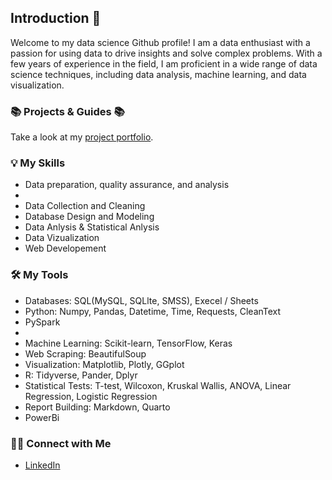 ## Introduction 👋

Welcome to my data science Github profile! I am a data enthusiast with a passion for using data to drive insights and solve complex problems. With a few years of experience in the field, I am proficient in a wide range of data science techniques, including data analysis, machine learning, and data visualization.

### 📚 Projects & Guides 📚
Take a look at my <a href="https://github.com/tybinning/Protfolio-Guide"> project portfolio</a>. 

### 💡 My Skills
<ul>
  <li>Data preparation, quality assurance, and analysis<li/>
  <li>Data Collection and Cleaning</li>
  <li>Database Design and Modeling</li>
  <li>Data Anlysis & Statistical Anlysis</li>
  <li>Data Vizualization</li>
  <li>Web Developement</li>
</ul>

### 🛠️ My Tools
<ul>
  <li>Databases: SQL(MySQL, SQLlte, SMSS), Execel / Sheets </li>
  <li>Python: Numpy, Pandas, Datetime, Time, Requests, CleanText</li>
  <li>PySpark <li>
  <li>Machine Learning: Scikit-learn, TensorFlow, Keras</li>
  <li>Web Scraping: BeautifulSoup</li>
  <li>Visualization: Matplotlib, Plotly, GGplot</li>
  <li>R: Tidyverse, Pander, Dplyr</li>
  <li>Statistical Tests: T-test, Wilcoxon, Kruskal Wallis, ANOVA, Linear Regression, Logistic Regression</li>
  <li>Report Building: Markdown, Quarto</li>
  <li> PowerBi </li>
</ul>

### 🙌🏻 Connect with Me
<ul>
  <li><a href="https://www.linkedin.com/in/tyler-binning-089849267/">LinkedIn<a></li>
</ul>
